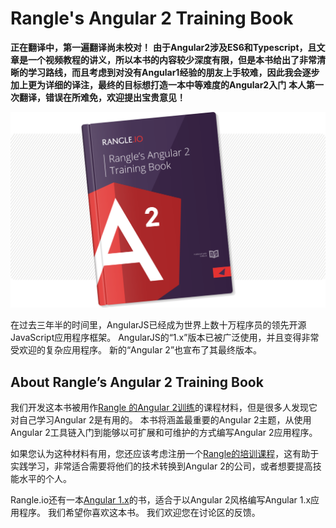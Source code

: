 # **Rangle's Angular 2 Training Book**

**正在翻译中，第一遍翻译尚未校对！**
**由于Angular2涉及ES6和Typescript，且文章是一个视频教程的讲义，所以本书的内容较少深度有限，但是本书给出了非常清晰的学习路线，而且考虑到对没有Angular1经验的朋友上手较难，因此我会逐步加上更为详细的译注，最终的目标想打造一本中等难度的Angular2入门**
**本人第一次翻译，错误在所难免，欢迎提出宝贵意见！**

![](/assets/book-cover.png)

在过去三年半的时间里，AngularJS已经成为世界上数十万程序员的领先开源JavaScript应用程序框架。 AngularJS的“1.x”版本已被广泛使用，并且变得非常受欢迎的复杂应用程序。 新的“Angular 2”也宣布了其最终版本。

## **About Rangle’s Angular 2 Training Book**

我们开发这本书被用作[Rangle 的Angular 2训练](http://go.rangle.io/angular-2-training)的课程材料，但是很多人发现它对自己学习Angular 2是有用的。 本书将涵盖最重要的Angular 2主题，从使用Angular 2工具链入门到能够以可扩展和可维护的方式编写Angular 2应用程序。

如果您认为这种材料有用，您还应该考虑注册一个[Rangle的培训课程](http://go.rangle.io/angular-2-training)，这有助于实践学习，非常适合需要将他们的技术转换到Angular 2的公司，或者想要提高技能水平的个人。

Rangle.io还有一本[Angular 1.x](http://ngcourse-1.rangle.io/)的书，适合于以Angular 2风格编写Angular 1.x应用程序。 我们希望你喜欢这本书。 我们欢迎您在讨论区的反馈。